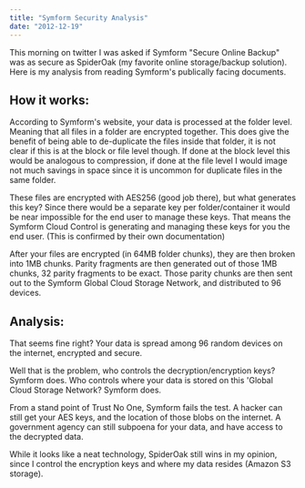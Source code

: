 ```yaml
---
title: "Symform Security Analysis"
date: "2012-12-19"
---
```


This morning on twitter I was asked if Symform "Secure Online Backup" was as secure as SpiderOak (my favorite online storage/backup solution). Here is my analysis from reading Symform's publically facing documents.

## How it works:

According to Symform's website, your data is processed at the folder level. Meaning that all files in a folder are encrypted together. This does give the benefit of being able to de-duplicate the files inside that folder, it is not clear if this is at the block or file level though. If done at the block level this would be analogous to compression, if done at the file level I would image not much savings in space since it is uncommon for duplicate files in the same folder.

These files are encrypted with AES256 (good job there), but what generates this key? Since there would be a separate key per folder/container it would be near impossible for the end user to manage these keys. That means the Symform Cloud Control is generating and managing these keys for you the end user. (This is confirmed by their own documentation)

After your files are encrypted (in 64MB folder chunks), they are then broken into 1MB chunks. Parity fragments are then generated out of those 1MB chunks, 32 parity fragments to be exact. Those parity chunks are then sent out to the Symform Global Cloud Storage Network, and distributed to 96 devices.

## Analysis:

That seems fine right? Your data is spread among 96 random devices on the internet, encrypted and secure.

Well that is the problem, who controls the decryption/encryption keys? Symform does. Who controls where your data is stored on this 'Global Cloud Storage Network? Symform does.

From a stand point of Trust No One, Symform fails the test. A hacker can still get your AES keys, and the location of those blobs on the internet. A government agency can still subpoena for your data, and have access to the decrypted data.

While it looks like a neat technology, SpiderOak still wins in my opinion, since I control the encryption keys and where my data resides (Amazon S3 storage).

